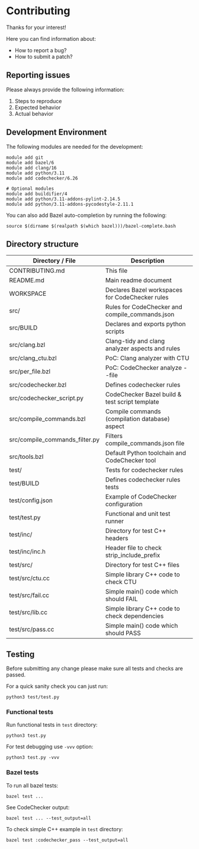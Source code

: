 Contributing
============

Thanks for your interest!

Here you can find information about:
- How to report a bug?
- How to submit a patch?


Reporting issues
----------------

Please always provide the following information:

1. Steps to reproduce
2. Expected behavior
3. Actual behavior


Development Environment
-----------------------

The following modules are needed for the development:

    module add git
    module add bazel/6
    module add clang/16
    module add python/3.11
    module add codechecker/6.26

    # Optional modules
    module add buildifier/4
    module add python/3.11-addons-pylint-2.14.5
    module add python/3.11-addons-pycodestyle-2.11.1

You can also add Bazel auto-completion by running the following:

    source $(dirname $(realpath $(which bazel)))/bazel-complete.bash


Directory structure
-------------------

Directory / File               | Description
------------------------------ | -----------
CONTRIBUTING.md                | This file
README.md                      | Main readme document
WORKSPACE                      | Declares Bazel workspaces for CodeChecker rules
src/                           | Rules for CodeChecker and compile_commands.json
src/BUILD                      | Declares and exports python scripts
src/clang.bzl                  | Clang-tidy and clang analyzer aspects and rules
src/clang_ctu.bzl              | PoC: Clang analyzer with CTU
src/per_file.bzl               | PoC: CodeChecker analyze --file
src/codechecker.bzl            | Defines codechecker rules
src/codechecker_script.py      | CodeChecker Bazel build & test script template
src/compile_commands.bzl       | Compile commands (compilation database) aspect
src/compile_commands_filter.py | Filters compile_commands.json file
src/tools.bzl                  | Default Python toolchain and CodeChecker tool
test/                          | Tests for codechecker rules
test/BUILD                     | Defines codechecker rules tests
test/config.json               | Example of CodeChecker configuration
test/test.py                   | Functional and unit test runner
test/inc/                      | Directory for test C++ headers
test/inc/inc.h                 | Header file to check strip_include_prefix
test/src/                      | Directory for test C++ files
test/src/ctu.cc                | Simple library C++ code to check CTU
test/src/fail.cc               | Simple main() code which should FAIL
test/src/lib.cc                | Simple library C++ code to check dependencies
test/src/pass.cc               | Simple main() code which should PASS


Testing
-------

Before submitting any change please make sure all tests and checks are passed.

For a quick sanity check you can just run:

    python3 test/test.py


### Functional tests

Run functional tests in `test` directory:

    python3 test.py

For test debugging use `-vvv` option:

    python3 test.py -vvv

### Bazel tests

To run all bazel tests:

    bazel test ...

See CodeChecker output:

    bazel test ... --test_output=all

To check simple C++ example in `test` directory:

    bazel test :codechecker_pass --test_output=all
